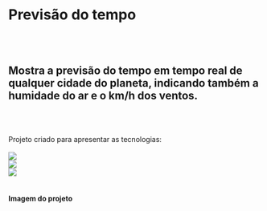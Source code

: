 <h1>Previsão do tempo</h1>
<br>
<br>

<h2>Mostra a previsão do tempo em tempo real de qualquer cidade do planeta, indicando também a humidade do ar e o km/h dos ventos.</h2>
<br>
<br>
<p>Projeto criado para apresentar as tecnologias:
<br>
<br>
    <img src="https://img.shields.io/badge/HTML5-E34F26?style=for-the-badge&logo=html5&logoColor=white">
    <br>
    <img src="https://img.shields.io/badge/CSS3-1572B6?style=for-the-badge&logo=css3&logoColor=white">
    <br>
    <img src="https://img.shields.io/badge/JavaScript-F7DF1E?style=for-the-badge&logo=javascript&logoColor=black"></img>
<br>
<br>
<h4> Imagem do projeto </h4>
<br>
<img src="
